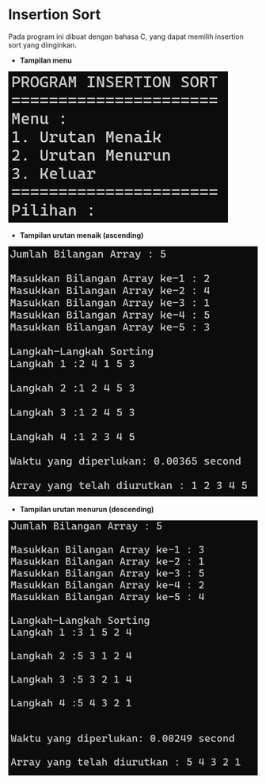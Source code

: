 # Insertion Sort

Pada program ini dibuat dengan bahasa C, yang dapat memilih insertion sort yang diinginkan. 

- **Tampilan menu**

![Menu](gambar/menu.png)

- **Tampilan urutan menaik (ascending)**

![Ascending](gambar/ascending.png)

- **Tampilan urutan menurun (descending)**

![Descending](gambar/descending.png)
